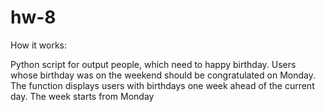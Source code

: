 # hw-8

How it works:

Python script for output people, which need to happy birthday.
Users whose birthday was on the weekend should be congratulated on Monday.
The function displays users with birthdays one week ahead of the current day.
The week starts from Monday
